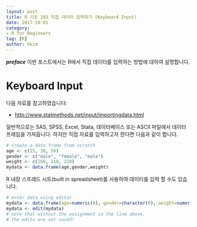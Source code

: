 ```yaml
---
layout: post  
title: R 기초 103 직접 데이터 입력하기 (Keyboard Input)  
date: 2017-10-01  
category:
- R for Beginners
tag: [R]  
author: hkim  
---
```


***preface*** 이번 포스트에서는 R에서 직접 데이터를 입력하는 방법에 대하여 설명합니다.

# Keyboard Input

다음 자료를 참고하였습니다:  
- http://www.statmethods.net/input/importingdata.html

일반적으로는 SAS, SPSS, Excel, Stata, 데이터베이스 또는 ASCII 파일에서 데이터 프레임을 가져옵니다. 하지만 직접 자료를 입력하고자 한다면 다음과 같이 합니다.

```r
# create a data frame from scratch
age <- c(25, 30, 56)
gender <- c("male", "female", "male")
weight <- c(160, 110, 220)
mydata <- data.frame(age,gender,weight)
```

R 내장 스프레드 시트(built in spreadsheet)를 사용하여 데이터를 입력 할 수도 있습니다.

```r
# enter data using editor
mydata <- data.frame(age=numeric(0), gender=character(0), weight=numeric(0))
mydata <- edit(mydata)
# note that without the assignment in the line above,
# the edits are not saved!
```
